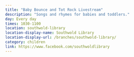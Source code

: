 ```yaml
---
title: "Baby Bounce and Tot Rock Livestream"
description: "Songs and rhymes for babies and toddlers."
day: Every day
times: 1030-1100
location: southwold-library
location-display-name: Southwold Library
location-display-url: /branches/southwold-library/
category: children
link: https://www.facebook.com/southwoldlibrary
---
```

